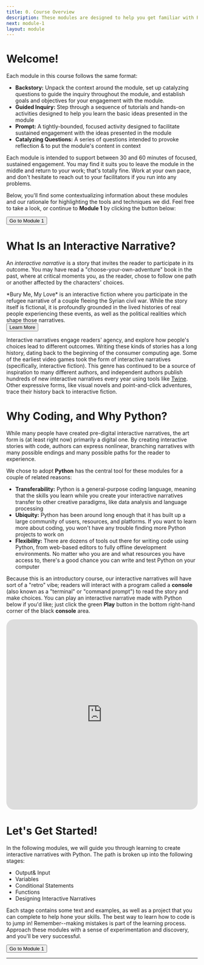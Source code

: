 ```yaml
---
title: 0. Course Overview
description: These modules are designed to help you get familiar with Python while exploring *interactive narrative design*, where we put together stories that leave space for the reader to explore, make choices, and engage with the events of the story in a participatory way.
next: module-1
layout: module
---
```


<script>
    import VideoModule from '$lib/components/VideoModule.svelte';
    import Fa from 'svelte-fa'
    import {faChevronRight} from '@fortawesome/free-solid-svg-icons'
    import {base} from '$app/paths';
</script>

<style>
    iframe {
        border-radius: 20px;
    }
</style>

# Welcome!

Each module in this course follows the same format:

* **Backstory:** Unpack the context around the module, set up catalyzing questions to guide the inquiry throughout the module, and establish goals and objectives for your engagement with the module.
* **Guided Inquiry:** Step through a sequence of tutorials and hands-on activities designed to help you learn the basic ideas presented in the module
* **Prompt:** A tightly-bounded, focused activity designed to facilitate sustained engagement with the ideas presented in the module
* **Catalyzing Questions:** A series of questions intended to provoke reflection & to put the module's content in context

Each module is intended to support between 30 and 60 minutes of focused, sustained engagement. You may find it suits you to leave the module in the middle and return to your work; that's totally fine. Work at your own pace, and don't hesitate to reach out to your facilitators if you run into any problems.

Below, you'll find some contextualizing information about these modules and our rationale for highlighting the tools and techniques we did. Feel free to take a look, or continue to **Module 1** by clicking the button below:

<div class='container has-text-right my-5'>
    <a href="{base}/modules/module-1" ><button class='button is-primary'>Go to Module 1<Fa class='ml-3' icon={faChevronRight} /></button></a>
</div>

# What Is an Interactive Narrative?

An *interactive narrative* is a story that invites the reader to participate in its outcome. You may have read a "choose-your-own-adventure" book in the past, where at critical moments you, as the reader, chose to follow one path or another affected by the characters' choices.

<VideoModule title="Bury Me, My Love" video="https://www.youtube.com/embed/Xbm3B__eQoI">
    *Bury Me, My Love* is an interactive fiction where you participate in the refugee narrative of a couple fleeing the Syrian civil war. While the story itself is fictional, it is profoundly grounded in the lived histories of real people experiencing these events, as well as the political realities which shape those narratives.
    <div class='has-text-right'>
        <a href="https://burymemylove.arte.tv/"><button class='button is-light'>Learn More</button></a>
    </div>
</VideoModule>

Interactive narratives engage readers' agency, and explore how people's choices lead to different outcomes. Writing these kinds of stories has a long history, dating back to the beginning of the consumer computing age. Some of the earliest video games took the form of interactive narratives (specifically, interactive fiction). This genre has continued to be a source of inspiration to many different authors, and independent authors publish hundreds of new interactive narratives every year using tools like [Twine](https://twinery.org/). Other expressive forms, like visual novels and point-and-click adventures, trace their history back to interactive fiction.

<!-- <VideoModule title="Bandersnatch" video="https://www.youtube.com/embed/7wnRi3Sclm8">
    <p><i>Bandersnatch</i> (2018) was a popular episode of the Netflix show <i>Black Mirror</i>, in which the viewer is prompted to guide the main character through a series of decisions, eventually leading to one of many possible endings. While this example doesn't necessarily lend itself to the study of history or the human experience, it is a good example of a contemporary interactive narrative artifact.</p>
    <div class='has-text-right'>
        <a href="https://www.vulture.com/2018/12/black-mirror-bandersnatch-all-endings-explained.html"><button class='button is-light'>Spoilers</button></a>
    </div>
</VideoModule> -->

<!-- <VideoModule title="IF Tech Foundation" video="#">
    <p>The <i>Interactive Fiction Technology Foundation</i> is an organization devoted to collecting and archiving interactive narratives written by all sorts of people on many different topics. They run the <a href="https://www.ifarchive.org/">IF Archive</a>, and host a story writing competition called <a href="https://ifcomp.org/">IFComp</a> each year. If you're curious about what amateur interactive fiction looks like, their archive is definitely worth browsing.</p>
    <div class='has-text-right'>
        <a href="https://iftechfoundation.org/"><button class='button is-light'>Learn More  </button></a>
    </div>
</VideoModule> -->

# Why Coding, and Why Python?

While many people have created pre-digital interactive narratives, the art form is (at least right now) primarily a digital one. By creating interactive stories with code, authors can express nonlinear, branching narratives with many possible endings and many possible paths for the reader to experience.

We chose to adopt **Python** has the central tool for these modules for a couple of related reasons:

* **Transferability:** Python is a general-purpose coding language, meaning that the skills you learn while you create your interactive narratives transfer to other creative paradigms, like data analysis and language processing
* **Ubiquity:** Python has been around long enough that it has built up a large community of users, resources, and platforms. If you want to learn more about coding, you won't have any trouble finding more Python projects to work on
* **Flexibility:** There are dozens of tools out there for writing code using Python, from web-based editors to fully offline development environments. No matter who you are and what resources you have access to, there's a good chance you can write and test Python on your computer

Because this is an introductory course, our interactive narratives will have sort of a "retro" vibe; readers will interact with a program called a **console** (also known as a "terminal" or "command prompt") to read the story and make choices. You can play an interactive narrative made with Python below if you'd like; just click the green **Play** button in the bottom right-hand corner of the black **console** area.

<iframe frameborder="0" width="100%" height="500px" src="https://repl.it/@JonStapleton1/zork-py?embed=true&outputonly=1"></iframe>

# Let's Get Started!

In the following modules, we will guide you through learning to create interactive narratives with Python. The path is broken up into the following stages:

* Output& Input
* Variables
* Conditional Statements
* Functions
* Designing Interactive Narratives

Each stage contains some text and examples, as well as a project that you can complete to help hone your skills. The best way to learn how to code is to jump in! Remember--making mistakes is part of the learning process. Approach these modules with a sense of experimentation and discovery, and you'll be very successful.

<div class='container has-text-right my-5'>
    <a href='{base}/modules/module-1' ><button class='button is-primary'>Go to Module 1<Fa class='ml-3' icon={faChevronRight} /></button></a>
</div>

----
